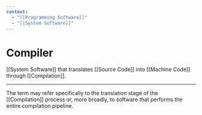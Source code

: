 ```yaml
---
context:
  - "[[Programming Software]]"
  - "[[System Software]]"
---
```


# Compiler

[[System Software]] that translates [[Source Code]] into [[Machine Code]] through [[Compilation]].

---

The term may refer specifically to the translation stage of the [[Compilation]] process or, more broadly, to software that performs the entire compilation pipeline.
